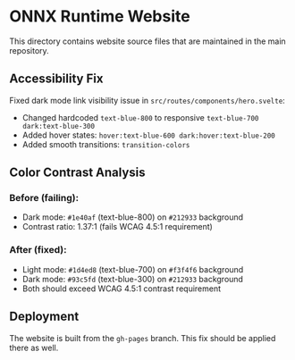 # ONNX Runtime Website

This directory contains website source files that are maintained in the main repository.

## Accessibility Fix

Fixed dark mode link visibility issue in `src/routes/components/hero.svelte`:
- Changed hardcoded `text-blue-800` to responsive `text-blue-700 dark:text-blue-300`
- Added hover states: `hover:text-blue-600 dark:hover:text-blue-200`
- Added smooth transitions: `transition-colors`

## Color Contrast Analysis

### Before (failing):
- Dark mode: `#1e40af` (text-blue-800) on `#212933` background
- Contrast ratio: 1.37:1 (fails WCAG 4.5:1 requirement)

### After (fixed):
- Light mode: `#1d4ed8` (text-blue-700) on `#f3f4f6` background
- Dark mode: `#93c5fd` (text-blue-300) on `#212933` background
- Both should exceed WCAG 4.5:1 contrast requirement

## Deployment

The website is built from the `gh-pages` branch. This fix should be applied there as well.